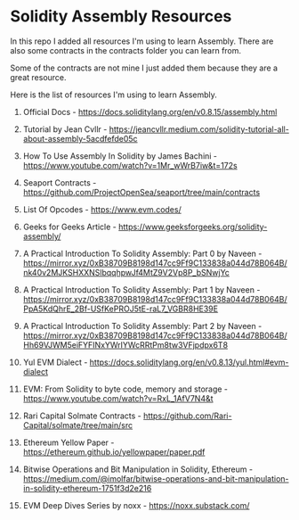 # Solidity Assembly Resources

In this repo I added all resources I'm using to learn Assembly. There are also some contracts in
the contracts folder you can learn from.

Some of the contracts are not mine I just added them because they are a great resource.

Here is the list of resources I'm using to learn Assembly.

1. Official Docs - https://docs.soliditylang.org/en/v0.8.15/assembly.html

2. Tutorial by Jean Cvllr - https://jeancvllr.medium.com/solidity-tutorial-all-about-assembly-5acdfefde05c

3. How To Use Assembly In Solidity by James Bachini - https://www.youtube.com/watch?v=1Mr_wWrB7iw&t=172s

4. Seaport Contracts - https://github.com/ProjectOpenSea/seaport/tree/main/contracts

5. List Of Opcodes - https://www.evm.codes/

6. Geeks for Geeks Article - https://www.geeksforgeeks.org/solidity-assembly/

7. A Practical Introduction To Solidity Assembly: Part 0 by Naveen - https://mirror.xyz/0xB38709B8198d147cc9Ff9C133838a044d78B064B/nk40v2MJKSHXXNSlbqqhpwJf4MtZ9V2Vp8P_bSNwjYc

8. A Practical Introduction To Solidity Assembly: Part 1 by Naveen - https://mirror.xyz/0xB38709B8198d147cc9Ff9C133838a044d78B064B/PpA5KdQhrE_2Bf-USfKePROJ5tE-raL7_VGBR8HE39E

9. A Practical Introduction To Solidity Assembly: Part 2 by Naveen - https://mirror.xyz/0xB38709B8198d147cc9Ff9C133838a044d78B064B/Hh69VJWM5eiFYFINxYWrIYWcRRtPm8tw3VFjpdpx6T8

10. Yul EVM Dialect - https://docs.soliditylang.org/en/v0.8.13/yul.html#evm-dialect

11. EVM: From Solidity to byte code, memory and storage - https://www.youtube.com/watch?v=RxL_1AfV7N4&t

12. Rari Capital Solmate Contracts - https://github.com/Rari-Capital/solmate/tree/main/src

13. Ethereum Yellow Paper - https://ethereum.github.io/yellowpaper/paper.pdf

14. Bitwise Operations and Bit Manipulation in Solidity, Ethereum - https://medium.com/@imolfar/bitwise-operations-and-bit-manipulation-in-solidity-ethereum-1751f3d2e216

15. EVM Deep Dives Series by noxx - https://noxx.substack.com/
